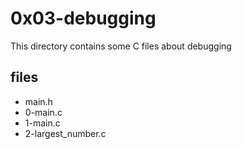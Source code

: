 # 0x03-debugging

This directory contains some C files about debugging

## files

* main.h
* 0-main.c
* 1-main.c
* 2-largest_number.c

